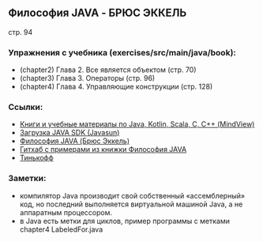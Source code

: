 ## Философия JAVA - БРЮС ЭККЕЛЬ
стр. 94

### Упражнения с учебника (exercises/src/main/java/book):
- (chapter2) Глава 2. Все является объектом (стр. 70)
- (chapter3) Глава 3. Операторы (стр. 96)
- (chapter4) Глава 4. Управляющие конструкции (стр. 128)

### Ссылки:
- [Книги и учебные материалы по Java, Kotlin, Scala, C, C++ (МindView)](https://www.mindviewllc.com/)
- [Загрузка JAVA SDK (Javasun)](https://www.oracle.com/java/technologies/downloads/)
- [Философия JAVA (Брюс Эккель)](https://drive.google.com/file/d/1mQzuKSg5fvzxFiRR5-Eg1zKa-tWZauaw/view?usp=sharing)
- [Гитхаб с примерами из книжки Философия JAVA](https://github.com/BruceEckel/TIJ4-code/tree/master)
- [Тинькофф](https://www.tinkoff.ru/career/it/about/?utm_source=telegram&utm_medium=ntv.fix&utm_campaign=career.it_about.partners&utm_term=progeri&erid=2Vtzqw3ymyg)

### Заметки:
- компилятор Javа производит свой собственный «ассемблерный» код, но последний выполняется виртуальной машиной Java, а не аппаратным процессором.
- в Java есть метки для циклов, пример программы с метками chapter4 LabeledFor.java